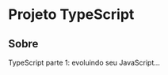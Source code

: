 <h1>Projeto TypeScript</h1>

<h2>Sobre</h2>

<p>TypeScript parte 1: evoluindo seu JavaScript...</p>
